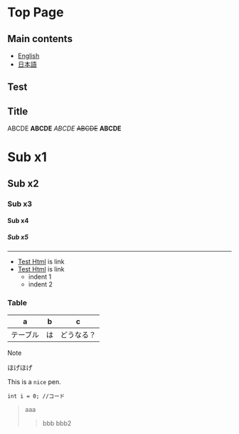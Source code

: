 # Top Page

## Main contents

- [English](en-us)
- [日本語](ja-jp)

## Test

## Title

ABCDE **ABCDE** *ABCDE* ~~ABCDE~~ __ABCDE__

# Sub x1
## Sub x2
### Sub x3
#### Sub x4
##### Sub x5

----

- [Test Html](test.html) is link
- [Test Html](test.html) is link
    - indent 1
    - indent 2

### Table


|a|b|c|
|---|---|---|
|テーブル|は|どうなる？|

> [!NOTE]
> ほげほげ

This is a `nice` pen.

```java:title
int i = 0; //コード
```

> aaa
>> bbb 
>> bbb2



